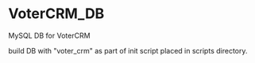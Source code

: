 # VoterCRM_DB

MySQL DB for VoterCRM

build DB with "voter_crm" as part of init script placed in scripts directory.
